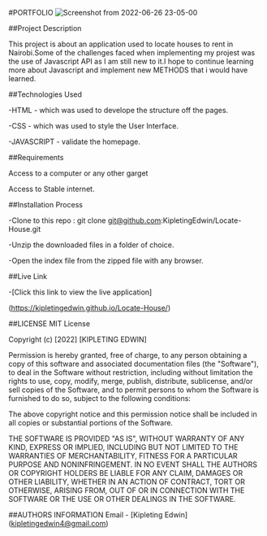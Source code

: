 #PORTFOLIO
![Screenshot from 2022-06-26 23-05-00](https://user-images.githubusercontent.com/104434473/175832372-f0a031e0-5614-4c94-a8e1-656c01cd0398.png)

##Project Description



This project is about an application used to locate houses to rent in Nairobi.Some of the challenges faced when implementing my projest was the use of Javascript API as I am still new to it.I hope to continue learning more about Javascript and implement new METHODS that i would have learned.

##Technologies Used

-HTML - which was used to develope the structure off the pages.

-CSS - which was used to style the User Interface.

-JAVASCRIPT - validate the homepage.

##Requirements

Access to a computer or any other garget

Access to Stable internet.

##Installation Process

-Clone to this repo : git clone git@github.com:KipletingEdwin/Locate-House.git

-Unzip the downloaded files in a folder of choice.

-Open the index file from the zipped file with any browser.

##Live Link

-[Click this link to view the live application]

(https://kipletingedwin.github.io/Locate-House/)

##LICENSE MIT License

Copyright (c) [2022] [KIPLETING EDWIN]

Permission is hereby granted, free of charge, to any person obtaining a copy of this software and associated documentation files (the "Software"), to deal in the Software without restriction, including without limitation the rights to use, copy, modify, merge, publish, distribute, sublicense, and/or sell copies of the Software, and to permit persons to whom the Software is furnished to do so, subject to the following conditions:

The above copyright notice and this permission notice shall be included in all copies or substantial portions of the Software.

THE SOFTWARE IS PROVIDED "AS IS", WITHOUT WARRANTY OF ANY KIND, EXPRESS OR IMPLIED, INCLUDING BUT NOT LIMITED TO THE WARRANTIES OF MERCHANTABILITY, FITNESS FOR A PARTICULAR PURPOSE AND NONINFRINGEMENT. IN NO EVENT SHALL THE AUTHORS OR COPYRIGHT HOLDERS BE LIABLE FOR ANY CLAIM, DAMAGES OR OTHER LIABILITY, WHETHER IN AN ACTION OF CONTRACT, TORT OR OTHERWISE, ARISING FROM, OUT OF OR IN CONNECTION WITH THE SOFTWARE OR THE USE OR OTHER DEALINGS IN THE SOFTWARE.

##AUTHORS INFORMATION Email - [Kipleting Edwin] (kipletingedwin4@gmail.com)
